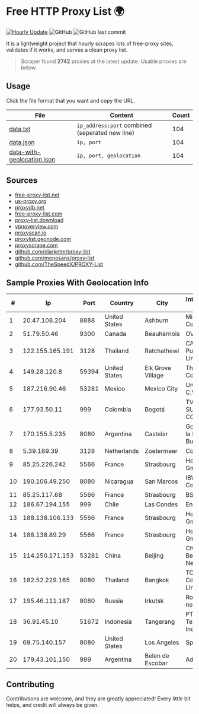 
# Free HTTP Proxy List 🌍

[![Hourly Update](https://github.com/mertguvencli/http-proxy-list/actions/workflows/main.yml/badge.svg?branch=main)](https://github.com/mertguvencli/http-proxy-list/actions/workflows/main.yml)
![GitHub](https://img.shields.io/github/license/mertguvencli/http-proxy-list)
![GitHub last commit](https://img.shields.io/github/last-commit/mertguvencli/http-proxy-list)

It is a lightweight project that hourly scrapes lots of free-proxy sites, validates if it works, and serves a clean proxy list.


> Scraper found **2742** proxies at the latest update. Usable proxies are below.

## Usage

Click the file format that you want and copy the URL.


|File|Content|Count|
|----|-------|-----|
|[data.txt](https://raw.githubusercontent.com/mertguvencli/http-proxy-list/main/proxy-list/data.txt)|`ip_address:port` combined (seperated new line)|104|
|[data.json](https://raw.githubusercontent.com/mertguvencli/http-proxy-list/main/proxy-list/data.json)|`ip, port`|104|
|[data-with-geolocation.json](https://raw.githubusercontent.com/mertguvencli/http-proxy-list/main/proxy-list/data-with-geolocation.json)|`ip, port, geolocation`|104|

## Sources

* [free-proxy-list.net](https://free-proxy-list.net)
* [us-proxy.org](https://www.us-proxy.org)
* [proxydb.net](http://proxydb.net)
* [free-proxy-list.com](https://free-proxy-list.com/?page=&port=&type%5B%5D=http&type%5B%5D=https&up_time=0&search=Search)
* [proxy-list.download](https://www.proxy-list.download/HTTP)
* [vpnoverview.com](https://vpnoverview.com/privacy/anonymous-browsing/free-proxy-servers)
* [proxyscan.io](https://www.proxyscan.io)
* [proxylist.geonode.com](https://proxylist.geonode.com/api/proxy-list?limit=300&page=1&sort_by=lastChecked&sort_type=desc&protocols=http,https)
* [proxyscrape.com](https://api.proxyscrape.com/v2/?request=displayproxies&protocol=http&timeout=10000&country=all&ssl=all&anonymity=all)
* [github.com/clarketm/proxy-list](https://raw.githubusercontent.com/clarketm/proxy-list/master/proxy-list-raw.txt)
* [github.com/monosans/proxy-list](https://raw.githubusercontent.com/monosans/proxy-list/main/proxies/http.txt)
* [github.com/TheSpeedX/PROXY-List](https://raw.githubusercontent.com/TheSpeedX/PROXY-List/master/http.txt)


## Sample Proxies With Geolocation Info

|#|Ip|Port|Country|City|Internet Service Provider|
|-|--|----|-------|----|-------------------------|
|1|20.47.108.204|8888|United States|Ashburn|Microsoft Corporation|
|2|51.79.50.46|9300|Canada|Beauharnois|OVH SAS|
|3|122.155.165.191|3128|Thailand|Ratchathewi|CAT Telecom Public Company Limited|
|4|149.28.120.8|59394|United States|Elk Grove Village|The Constant Company|
|5|187.216.90.46|53281|Mexico|Mexico City|Uninet S.A. de C.V.|
|6|177.93.50.11|999|Colombia|Bogotá|TV AZTECA SUCURSAL COLOMBIA|
|7|170.155.5.235|8080|Argentina|Castelar|Gobernacion de la Provincia de Buenos Aires|
|8|5.39.189.39|3128|Netherlands|Zoetermeer|ColoCenter b.v.|
|9|85.25.226.242|5566|France|Strasbourg|Host Europe GmbH|
|10|190.106.49.250|8080|Nicaragua|San Marcos|IBW Communications|
|11|85.25.117.68|5566|France|Strasbourg|BSB-SERVICE|
|12|186.67.194.155|999|Chile|Las Condes|Entel Chile S.A.|
|13|188.138.106.133|5566|France|Strasbourg|Host Europe GmbH|
|14|188.138.89.29|5566|France|Strasbourg|Host Europe GmbH|
|15|114.250.171.153|53281|China|Beijing|China Unicom Beijing Province Network|
|16|182.52.229.165|8080|Thailand|Bangkok|TOT Public Company Limited|
|17|195.46.111.187|8080|Russia|Irkutsk|Rostelecom networks|
|18|36.91.45.10|51672|Indonesia|Tangerang|PT. Telekomunikasi Indonesia|
|19|69.75.140.157|8080|United States|Los Angeles|Spectrum|
|20|179.43.101.150|999|Argentina|Belen de Escobar|Advantun SRL|



## Contributing

Contributions are welcome, and they are greatly appreciated! Every
little bit helps, and credit will always be given.

